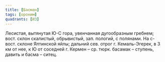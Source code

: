 ```yaml
---
title: [Басман]
tags: [ороним]
quadrants: [И3]
---
```


Лесистая, вытянутая Ю-С гора, увенчанная дугообразным гребнем; вост. склон
скалистый, обрывистый, зап. пологий, с полянами. На с-вост. склоне Ялтинской
яйлы; дальний сев. отрог г. Кемаль-Эгерек, в 3 км от нее, к Ю от соседней г.
Кермен – ср. тюрк. басамак – ступень, давить и басма – ситец.
